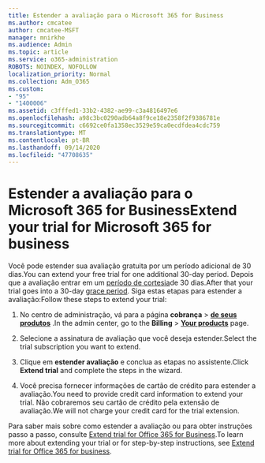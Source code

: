 ```yaml
---
title: Estender a avaliação para o Microsoft 365 for Business
ms.author: cmcatee
author: cmcatee-MSFT
manager: mnirkhe
ms.audience: Admin
ms.topic: article
ms.service: o365-administration
ROBOTS: NOINDEX, NOFOLLOW
localization_priority: Normal
ms.collection: Adm_O365
ms.custom:
- "95"
- "1400006"
ms.assetid: c3fffed1-33b2-4382-ae99-c3a4816497e6
ms.openlocfilehash: a98c3bc0290adb64a8f9ce18e2358f2f9386781e
ms.sourcegitcommit: c6692ce0fa1358ec3529e59ca0ecdfdea4cdc759
ms.translationtype: MT
ms.contentlocale: pt-BR
ms.lasthandoff: 09/14/2020
ms.locfileid: "47708635"
---
```

# <a name="extend-your-trial-for-microsoft-365-for-business"></a><span data-ttu-id="e3f32-102">Estender a avaliação para o Microsoft 365 for Business</span><span class="sxs-lookup"><span data-stu-id="e3f32-102">Extend your trial for Microsoft 365 for business</span></span>

<span data-ttu-id="e3f32-103">Você pode estender sua avaliação gratuita por um período adicional de 30 dias.</span><span class="sxs-lookup"><span data-stu-id="e3f32-103">You can extend your free trial for one additional 30-day period.</span></span> <span data-ttu-id="e3f32-104">Depois que a avaliação entrar em um [período de cortesia](https://docs.microsoft.com/alchemyinsights/grace-period-for-microsoft-365-free-trial)de 30 dias.</span><span class="sxs-lookup"><span data-stu-id="e3f32-104">After that your trial goes into a 30-day [grace period](https://docs.microsoft.com/alchemyinsights/grace-period-for-microsoft-365-free-trial).</span></span> <span data-ttu-id="e3f32-105">Siga estas etapas para estender a avaliação:</span><span class="sxs-lookup"><span data-stu-id="e3f32-105">Follow these steps to extend your trial:</span></span>
  
1. <span data-ttu-id="e3f32-106">No centro de administração, vá para a página **cobrança** \> **[de seus produtos](https://go.microsoft.com/fwlink/p/?linkid=842054)** .</span><span class="sxs-lookup"><span data-stu-id="e3f32-106">In the admin center, go to the **Billing** \> **[Your products](https://go.microsoft.com/fwlink/p/?linkid=842054)** page.</span></span>

2. <span data-ttu-id="e3f32-107">Selecione a assinatura de avaliação que você deseja estender.</span><span class="sxs-lookup"><span data-stu-id="e3f32-107">Select the trial subscription you want to extend.</span></span>

3. <span data-ttu-id="e3f32-108">Clique em **estender avaliação** e conclua as etapas no assistente.</span><span class="sxs-lookup"><span data-stu-id="e3f32-108">Click **Extend trial** and complete the steps in the wizard.</span></span>

4. <span data-ttu-id="e3f32-109">Você precisa fornecer informações de cartão de crédito para estender a avaliação.</span><span class="sxs-lookup"><span data-stu-id="e3f32-109">You need to provide credit card information to extend your trial.</span></span> <span data-ttu-id="e3f32-110">Não cobraremos seu cartão de crédito pela extensão de avaliação.</span><span class="sxs-lookup"><span data-stu-id="e3f32-110">We will not charge your credit card for the trial extension.</span></span>

<span data-ttu-id="e3f32-111">Para saber mais sobre como estender a avaliação ou para obter instruções passo a passo, consulte [Extend trial for Office 365 for Business](https://docs.microsoft.com/microsoft-365/commerce/extend-your-trial).</span><span class="sxs-lookup"><span data-stu-id="e3f32-111">To learn more about extending your trial or for step-by-step instructions, see [Extend trial for Office 365 for business](https://docs.microsoft.com/microsoft-365/commerce/extend-your-trial).</span></span>
